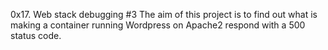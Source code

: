 0x17. Web stack debugging #3
The aim of this project is to find out what is making a container running Wordpress on Apache2 respond with a 500 status code.